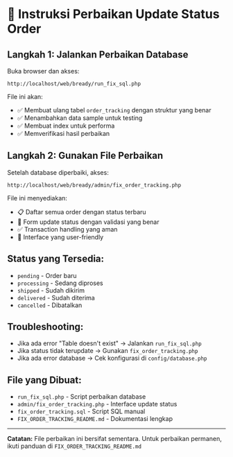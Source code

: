 # 🚀 Instruksi Perbaikan Update Status Order

## Langkah 1: Jalankan Perbaikan Database
Buka browser dan akses:
```
http://localhost/web/bready/run_fix_sql.php
```

File ini akan:
- ✅ Membuat ulang tabel `order_tracking` dengan struktur yang benar
- ✅ Menambahkan data sample untuk testing
- ✅ Membuat index untuk performa
- ✅ Memverifikasi hasil perbaikan

## Langkah 2: Gunakan File Perbaikan
Setelah database diperbaiki, akses:
```
http://localhost/web/bready/admin/fix_order_tracking.php
```

File ini menyediakan:
- 📋 Daftar semua order dengan status terbaru
- 🔄 Form update status dengan validasi yang benar
- ✅ Transaction handling yang aman
- 🎨 Interface yang user-friendly

## Status yang Tersedia:
- `pending` - Order baru
- `processing` - Sedang diproses  
- `shipped` - Sudah dikirim
- `delivered` - Sudah diterima
- `cancelled` - Dibatalkan

## Troubleshooting:
- Jika ada error "Table doesn't exist" → Jalankan `run_fix_sql.php`
- Jika status tidak terupdate → Gunakan `fix_order_tracking.php`
- Jika ada error database → Cek konfigurasi di `config/database.php`

## File yang Dibuat:
- `run_fix_sql.php` - Script perbaikan database
- `admin/fix_order_tracking.php` - Interface update status
- `fix_order_tracking.sql` - Script SQL manual
- `FIX_ORDER_TRACKING_README.md` - Dokumentasi lengkap

---
**Catatan:** File perbaikan ini bersifat sementara. Untuk perbaikan permanen, ikuti panduan di `FIX_ORDER_TRACKING_README.md` 